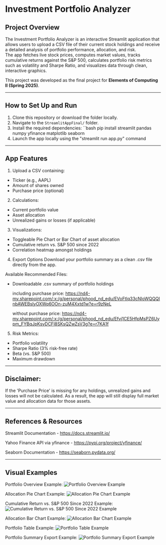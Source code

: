 # Investment Portfolio Analyzer

## Project Overview
The Investment Portfolio Analyzer is an interactive Streamlit application that allows users to upload a CSV file of their current stock holdings and receive a detailed analysis of portfolio performance, allocation, and risk.  
The app fetches live stock prices, computes market values, tracks cumulative returns against the S&P 500, calculates portfolio risk metrics such as volatility and Sharpe Ratio, and visualizes data through clean, interactive graphics.

This project was developed as the final project for **Elements of Computing II (Spring 2025)**.

---

## How to Set Up and Run

1. Clone this repository or download the folder locally.
2. Navigate to the `StreamlitAppFinal/` folder.
3. Install the required dependencies:
 ``bash
pip install streamlit pandas numpy yfinance matplotlib seaborn
4. Launch the app locally using the "streamlit run app.py" command 

--- 

## App Features  
1. Upload a CSV containing:
- Ticker (e.g., AAPL)
- Amount of shares owned 
- Purchase price (optional)

2. Calculations: 
- Current portfolio value 
- Asset allocation 
- Unrealized gains or losses (if applicable)

3. Visualizations: 
- Toggleable Pie Chart or Bar Chart of asset allocation
- Cumulative return vs. S&P 500 since 2022
- Correlation heatmap amongst holdings

4. Export Options 
Download your portfolio summary as a clean .csv file directly from the app.

Available Recommended Files:
- Downloadable .csv summary of portfolio holdings
   
     including purchase price: https://nd4-my.sharepoint.com/:x:/g/personal/phood_nd_edu/EVoFtlq33cNIoWQQQInbAWEBsIyOXWq6OOn-zuM4Xxtd1w?e=r9zNeL
  
     without purchase price: https://nd4-my.sharepoint.com/:x:/g/personal/phood_nd_edu/Efvj1CE5HfpMsPZ6Uypm_FYBqJpKsvDCFl8SKsQZwZsV3g?e=r7KA1f 

5. Risk Metrics: 
- Portfolio volatility 
- Sharpe Ratio (3% risk-free rate)
- Beta (vs. S&P 500)
- Maximum drawdown

---

## Disclaimer:
If the 'Purchase Price' is missing for any holdings, unrealized gains and losses will not be calculated.
As a result, the app will still display full market value and allocation data for those assets.

---

## References & Resources
Streamlit Documentation - https://docs.streamlit.io/ 

Yahoo Finance API via yfinance - https://pypi.org/project/yfinance/

Seaborn Documentation - https://seaborn.pydata.org/ 

---

## Visual Examples
Portfolio Overview Example:
![Portfolio Overview Example](images/Portfolio%20Overview.png) 

Allocation Pie Chart Example: 
![Allocation Pie Chart Example](images/Allocation_Pie_Chart_Example.png)

Cumulative Return vs. S&P 500 Since 2022 Example: 
![Cumulative Return vs. S&P 500 Since 2022 Example](images/Cumulative_Return_vs._S&P.png)

Allocation Bar Chart Example: 
![Allocation Bar Chart Example](images/Allocation_Bar_Chart_Example.png)

Portfolio Table Example: 
![Portfolio Table Example](images/Portfolio_Table_Example.png)

Portfolio Summary Export Example: 
![Portfolio Summary Export Example](images/Portfolio_Summary_Export_Example.png)